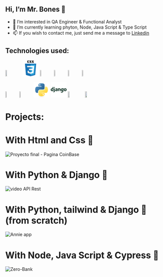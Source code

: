 
## Hi, I’m Mr. Bones 👋

- 👀 I’m interested in QA Engineer & Functional Analyst
- 🌱 I’m currently learning phyton, Node, Java Script & Type Script
- 📫 If you wish to contact me, just send me a message to  [Linkedin](https://www.linkedin.com/in/matiascanadas/)


## Technologies used:
  <p align="left">
<img src="https://upload.wikimedia.org/wikipedia/commons/thumb/6/61/HTML5_logo_and_wordmark.svg/800px-HTML5_logo_and_wordmark.svg.png"  width=10% height=10%>
<img src="https://raw.githubusercontent.com/devicons/devicon/master/icons/css3/css3-original-wordmark.svg"  width=10% height=10%>
<img src="https://www.vectorlogo.zone/logos/sqlite/sqlite-icon.svg" width=8% height=8%>
   <img src="https://static.vecteezy.com/system/resources/previews/021/608/790/original/chatgpt-logo-chat-gpt-icon-on-black-background-free-vector.jpg" width=8% height=8%>
   <img src="https://pbs.twimg.com/profile_images/1318604600677527552/stk8sqYZ_400x400.png" width=8% height=8%>
    <img src="https://cdn4.iconfinder.com/data/icons/logos-3/454/nodejs-new-pantone-white-512.png"  width=8% height=8%>
</p> 
<p align="left">
<img src="https://upload.wikimedia.org/wikipedia/commons/thumb/6/6a/JavaScript-logo.png/800px-JavaScript-logo.png"  width=8% height=8%>
  <img src="https://upload.wikimedia.org/wikipedia/commons/thumb/4/4c/Typescript_logo_2020.svg/1200px-Typescript_logo_2020.svg.png"  width=8% height=8%>
<img src="https://raw.githubusercontent.com/devicons/devicon/master/icons/python/python-original.svg" width=10% height=10%> 
<img src="https://raw.githubusercontent.com/github/explore/7456fdff59816d37ef383a6c8f32a26ff7332db2/topics/django/django.png" width=10% height=10%>
  <img src="https://static-00.iconduck.com/assets.00/cypress-icon-2048x2048-swmlmjca.png" width=10% height=10%>
  <img src="https://jmeter.apache.org/images/jmeter_square.svg" width=10% height=10%>
</p>

# Projects: 

# With Html and Css 👀
![Proyecto final - Pagina CoinBase](https://user-images.githubusercontent.com/105388226/182053320-70bd0b6b-f4cd-4b34-8821-9f1dd02f2c9a.jpg)

# With Python & Django 👀
![video API Rest](https://github.com/Hotbones/Hotbones/assets/105388226/9c975418-ddad-4c58-aacf-cd243dbed460)

# With Python, tailwind & Django 👀 (from scratch)
![Annie app](https://user-images.githubusercontent.com/105388226/197311028-d319f07d-17d6-4a72-85d7-394cf09b0051.png)

# With Node, Java Script & Cypress 👀 
![Zero-Bank](https://github.com/Hotbones/Hotbones/assets/105388226/3182c46c-f119-47c3-a25a-bdc46d15a697)


